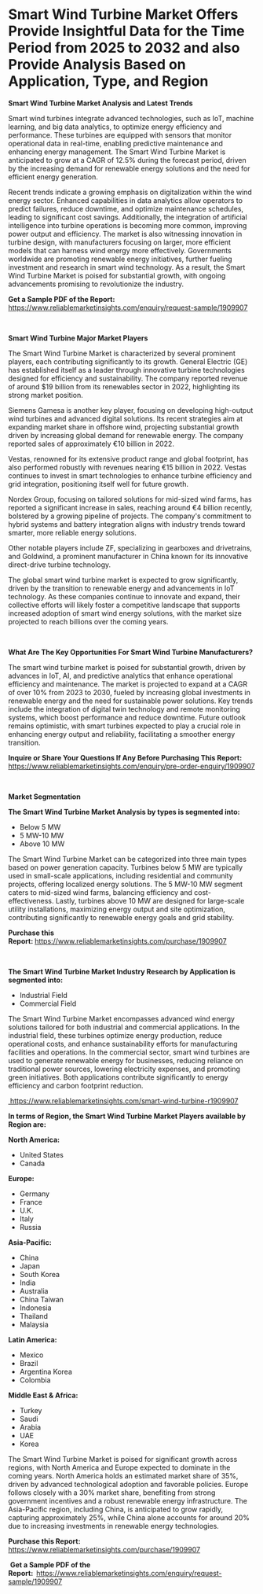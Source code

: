 <p><h1>Smart Wind Turbine Market Offers Provide Insightful Data for the Time Period from 2025 to 2032 and also Provide Analysis Based on Application, Type, and Region</h1></p><p><strong>Smart Wind Turbine Market Analysis and Latest Trends</strong></p>
<p><p>Smart wind turbines integrate advanced technologies, such as IoT, machine learning, and big data analytics, to optimize energy efficiency and performance. These turbines are equipped with sensors that monitor operational data in real-time, enabling predictive maintenance and enhancing energy management. The Smart Wind Turbine Market is anticipated to grow at a CAGR of 12.5% during the forecast period, driven by the increasing demand for renewable energy solutions and the need for efficient energy generation.</p><p>Recent trends indicate a growing emphasis on digitalization within the wind energy sector. Enhanced capabilities in data analytics allow operators to predict failures, reduce downtime, and optimize maintenance schedules, leading to significant cost savings. Additionally, the integration of artificial intelligence into turbine operations is becoming more common, improving power output and efficiency. The market is also witnessing innovation in turbine design, with manufacturers focusing on larger, more efficient models that can harness wind energy more effectively. Governments worldwide are promoting renewable energy initiatives, further fueling investment and research in smart wind technology. As a result, the Smart Wind Turbine Market is poised for substantial growth, with ongoing advancements promising to revolutionize the industry.</p></p>
<p><strong>Get a Sample PDF of the Report:&nbsp;</strong> <a href="https://www.reliablemarketinsights.com/enquiry/request-sample/1909907?utm_campaign=3060&utm_medium=2&utm_source=Github&utm_content=ia&utm_term=16042025&utm_id=smart-wind-turbine">https://www.reliablemarketinsights.com/enquiry/request-sample/1909907</a></p>
<p>&nbsp;</p>
<p><strong>Smart Wind Turbine Major Market Players</strong></p>
<p><p>The Smart Wind Turbine Market is characterized by several prominent players, each contributing significantly to its growth. General Electric (GE) has established itself as a leader through innovative turbine technologies designed for efficiency and sustainability. The company reported revenue of around $19 billion from its renewables sector in 2022, highlighting its strong market position.</p><p>Siemens Gamesa is another key player, focusing on developing high-output wind turbines and advanced digital solutions. Its recent strategies aim at expanding market share in offshore wind, projecting substantial growth driven by increasing global demand for renewable energy. The company reported sales of approximately €10 billion in 2022.</p><p>Vestas, renowned for its extensive product range and global footprint, has also performed robustly with revenues nearing €15 billion in 2022. Vestas continues to invest in smart technologies to enhance turbine efficiency and grid integration, positioning itself well for future growth.</p><p>Nordex Group, focusing on tailored solutions for mid-sized wind farms, has reported a significant increase in sales, reaching around €4 billion recently, bolstered by a growing pipeline of projects. The company's commitment to hybrid systems and battery integration aligns with industry trends toward smarter, more reliable energy solutions.</p><p>Other notable players include ZF, specializing in gearboxes and drivetrains, and Goldwind, a prominent manufacturer in China known for its innovative direct-drive turbine technology.</p><p>The global smart wind turbine market is expected to grow significantly, driven by the transition to renewable energy and advancements in IoT technology. As these companies continue to innovate and expand, their collective efforts will likely foster a competitive landscape that supports increased adoption of smart wind energy solutions, with the market size projected to reach billions over the coming years.</p></p>
<p>&nbsp;</p>
<p><strong>What Are The Key Opportunities For Smart Wind Turbine Manufacturers?</strong></p>
<p><p>The smart wind turbine market is poised for substantial growth, driven by advances in IoT, AI, and predictive analytics that enhance operational efficiency and maintenance. The market is projected to expand at a CAGR of over 10% from 2023 to 2030, fueled by increasing global investments in renewable energy and the need for sustainable power solutions. Key trends include the integration of digital twin technology and remote monitoring systems, which boost performance and reduce downtime. Future outlook remains optimistic, with smart turbines expected to play a crucial role in enhancing energy output and reliability, facilitating a smoother energy transition.</p></p>
<p><strong>Inquire or Share Your Questions If Any Before Purchasing This Report:</strong> <a href="https://www.reliablemarketinsights.com/enquiry/pre-order-enquiry/1909907?utm_campaign=3060&utm_medium=2&utm_source=Github&utm_content=ia&utm_term=16042025&utm_id=smart-wind-turbine">https://www.reliablemarketinsights.com/enquiry/pre-order-enquiry/1909907</a></p>
<p>&nbsp;</p>
<p><strong>Market Segmentation</strong></p>
<p><strong>The Smart Wind Turbine Market Analysis by types is segmented into:</strong></p>
<p><ul><li>Below 5 MW</li><li>5 MW-10 MW</li><li>Above 10 MW</li></ul></p>
<p><p>The Smart Wind Turbine Market can be categorized into three main types based on power generation capacity. Turbines below 5 MW are typically used in small-scale applications, including residential and community projects, offering localized energy solutions. The 5 MW-10 MW segment caters to mid-sized wind farms, balancing efficiency and cost-effectiveness. Lastly, turbines above 10 MW are designed for large-scale utility installations, maximizing energy output and site optimization, contributing significantly to renewable energy goals and grid stability.</p></p>
<p><strong>Purchase this Report:&nbsp;</strong><a href="https://www.reliablemarketinsights.com/purchase/1909907?utm_campaign=3060&utm_medium=2&utm_source=Github&utm_content=ia&utm_term=16042025&utm_id=smart-wind-turbine">https://www.reliablemarketinsights.com/purchase/1909907</a></p>
<p>&nbsp;</p>
<p><strong>The Smart Wind Turbine Market Industry Research by Application is segmented into:</strong></p>
<p><ul><li>Industrial Field</li><li>Commercial Field</li></ul></p>
<p><p>The Smart Wind Turbine Market encompasses advanced wind energy solutions tailored for both industrial and commercial applications. In the industrial field, these turbines optimize energy production, reduce operational costs, and enhance sustainability efforts for manufacturing facilities and operations. In the commercial sector, smart wind turbines are used to generate renewable energy for businesses, reducing reliance on traditional power sources, lowering electricity expenses, and promoting green initiatives. Both applications contribute significantly to energy efficiency and carbon footprint reduction.</p></p>
<p><a href="https://www.reliablemarketinsights.com/smart-wind-turbine-r1909907?utm_campaign=3060&utm_medium=2&utm_source=Github&utm_content=ia&utm_term=16042025&utm_id=smart-wind-turbine">&nbsp;https://www.reliablemarketinsights.com/smart-wind-turbine-r1909907</a></p>
<p><strong>In terms of Region, the Smart Wind Turbine Market Players available by Region are:</strong></p>
<p>
    <p> <strong> North America: </strong>
        <ul>
            <li>United States</li>
            <li>Canada</li>
        </ul>
        </p> 
    <p> <strong> Europe: </strong>
        <ul>
            <li>Germany</li>
            <li>France</li>
            <li>U.K.</li>
            <li>Italy</li>
            <li>Russia</li>
        </ul>
        </p> 
    <p> <strong> Asia-Pacific: </strong>
        <ul>
            <li>China</li>
            <li>Japan</li>
            <li>South Korea</li>
            <li>India</li>
            <li>Australia</li>
            <li>China Taiwan</li>
            <li>Indonesia</li>
            <li>Thailand</li>
            <li>Malaysia</li>
        </ul>
        </p> 
    <p> <strong> Latin America: </strong>
        <ul>
            <li>Mexico</li>
            <li>Brazil</li>
            <li>Argentina Korea</li>
            <li>Colombia</li>
        </ul>
        </p> 
    <p> <strong> Middle East & Africa: </strong>
        <ul>
            <li>Turkey</li>
            <li>Saudi</li>
            <li>Arabia</li>
            <li>UAE</li>
            <li>Korea</li>
        </ul>
    </p>
    </p>
<p><p>The Smart Wind Turbine Market is poised for significant growth across regions, with North America and Europe expected to dominate in the coming years. North America holds an estimated market share of 35%, driven by advanced technological adoption and favorable policies. Europe follows closely with a 30% market share, benefiting from strong government incentives and a robust renewable energy infrastructure. The Asia-Pacific region, including China, is anticipated to grow rapidly, capturing approximately 25%, while China alone accounts for around 20% due to increasing investments in renewable energy technologies.</p></p>
<p><strong>Purchase this Report: </strong><a href="https://www.reliablemarketinsights.com/purchase/1909907?utm_campaign=3060&utm_medium=2&utm_source=Github&utm_content=ia&utm_term=16042025&utm_id=smart-wind-turbine">https://www.reliablemarketinsights.com/purchase/1909907</a></p>
<p>&nbsp;<strong>Get a Sample PDF of the Report:&nbsp;&nbsp;</strong><a href="https://www.reliablemarketinsights.com/enquiry/request-sample/1909907?utm_campaign=3060&utm_medium=2&utm_source=Github&utm_content=ia&utm_term=16042025&utm_id=smart-wind-turbine">https://www.reliablemarketinsights.com/enquiry/request-sample/1909907</a></p>
<p><strong></strong></p>
<p><p></p><p></p><p></p></p>